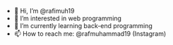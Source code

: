 - 👋 Hi, I’m @rafimuh19
- 👀 I’m interested in web programming
- 🌱 I’m currently learning back-end programming
- 📫 How to reach me: @rafmuhammad19 (Instagram)

<!---
rafimuh19/rafimuh19 is a ✨ special ✨ repository because its `README.md` (this file) appears on your GitHub profile.
You can click the Preview link to take a look at your changes.
--->
